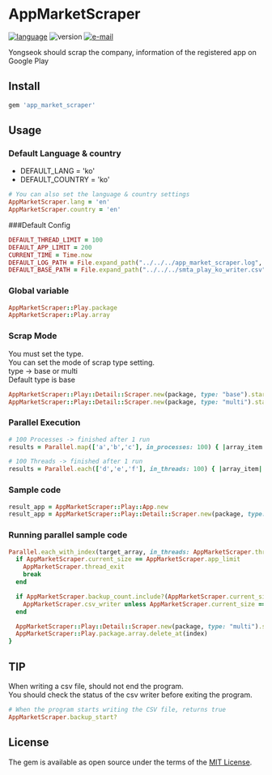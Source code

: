 # AppMarketScraper
[![language](https://img.shields.io/badge/language-ruby-coral.svg)](https://www.ruby-lang.org/en/)
![version](https://img.shields.io/badge/version-1.0.0-green.svg)
[![e-mail](https://img.shields.io/badge/email-taiyou88@naver.com-blue.svg)](mailto:taiyou88@naver.com)

Yongseok should scrap the company, information of the registered app on Google Play
## Install

```ruby
gem 'app_market_scraper'
```

## Usage

### Default Language & country
- DEFAULT_LANG = 'ko'
- DEFAULT_COUNTRY = 'ko'

```ruby
# You can also set the language & country settings
AppMarketScraper.lang = 'en'
AppMarketScraper.country = 'en'
```

###Default Config

```ruby
DEFAULT_THREAD_LIMIT = 100
DEFAULT_APP_LIMIT = 200
CURRENT_TIME = Time.now
DEFAULT_LOG_PATH = File.expand_path("../../../app_market_scraper.log", __FILE__)
DEFAULT_BASE_PATH = File.expand_path("../../../smta_play_ko_writer.csv", __FILE__)
```
### Global variable

```ruby
AppMarketScraper::Play.package
AppMarketScraper::Play.array
```

### Scrap Mode

You must set the type.<br>
You can set the mode of scrap type setting.<br>
type -> base or multi<br>
Default type is base<br>

```ruby
AppMarketScraper::Play::Detail::Scraper.new(package, type: "base").start
AppMarketScraper::Play::Detail::Scraper.new(package, type: "multi").start
```

### Parallel Execution

```ruby
# 100 Processes -> finished after 1 run
results = Parallel.map(['a','b','c'], in_processes: 100) { |array_item| ... }

# 100 Threads -> finished after 1 run
results = Parallel.each(['d','e','f'], in_threads: 100) { |array_item| ... }
```

### Sample code

```ruby
result_app = AppMarketScraper::Play::App.new
result_app = AppMarketScraper::Play::Detail::Scraper.new(package, type: "base").start
```

### Running parallel sample code

```ruby
Parallel.each_with_index(target_array, in_threads: AppMarketScraper.thread_limit) { |package, index|
  if AppMarketScraper.current_size == AppMarketScraper.app_limit
    AppMarketScraper.thread_exit
    break
  end

  if AppMarketScraper.backup_count.include?(AppMarketScraper.current_size) && !AppMarketScraper.backup_count.nil?
    AppMarketScraper.csv_writer unless AppMarketScraper.current_size == 0
  end

  AppMarketScraper::Play::Detail::Scraper.new(package, type: "multi").start
  AppMarketScraper::Play.package.array.delete_at(index)
}
```

## TIP
When writing a csv file, should not end the program.<br>
You should check the status of the csv writer before exiting the program.

```ruby
# When the program starts writing the CSV file, returns true
AppMarketScraper.backup_start?
```
<!-- ## Contributing -->

<!-- Bug reports and pull requests are welcome on GitHub at https://github.com/[USERNAME]/app_market_scraper. -->


## License

The gem is available as open source under the terms of the [MIT License](http://opensource.org/licenses/MIT).

